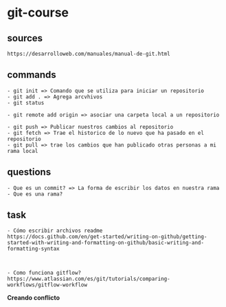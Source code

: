 # git-course

## sources
    https://desarrolloweb.com/manuales/manual-de-git.html

## commands
    - git init => Comando que se utiliza para iniciar un repositorio
    - git add . => Agrega arcvhivos
    - git status

    - git remote add origin => asociar una carpeta local a un repositorio

    - git push => Publicar nuestros cambios al repositorio 
    - git fetch => Trae el historico de lo nuevo que ha pasado en el repositorio
    - git pull => trae los cambios que han publicado otras personas a mi rama local

## questions
    - Que es un commit? => La forma de escribir los datos en nuestra rama
    - Que es una rama? 


## task
    - Cómo escribir archivos readme
    https://docs.github.com/en/get-started/writing-on-github/getting-started-with-writing-and-formatting-on-github/basic-writing-and-formatting-syntax



    - Como funciona gitflow?
    https://www.atlassian.com/es/git/tutorials/comparing-workflows/gitflow-workflow

**Creando conflicto**